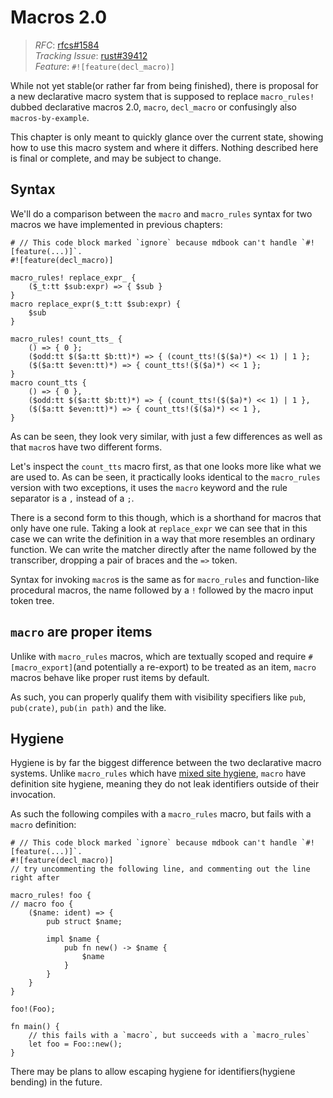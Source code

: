 # Macros 2.0

> *RFC*: [rfcs#1584](https://github.com/rust-lang/rfcs/blob/master/text/1584-macros.md)\
> *Tracking Issue*: [rust#39412](https://github.com/rust-lang/rust/issues/39412)\
> *Feature*: `#![feature(decl_macro)]`

While not yet stable(or rather far from being finished), there is proposal for a new declarative macro system that is supposed to replace `macro_rules!` dubbed declarative macros 2.0, `macro`, `decl_macro` or confusingly also `macros-by-example`.

This chapter is only meant to quickly glance over the current state, showing how to use this macro system and where it differs.
Nothing described here is final or complete, and may be subject to change.

## Syntax

We'll do a comparison between the `macro` and `macro_rules` syntax for two macros we have implemented in previous chapters:

```rust,ignore
# // This code block marked `ignore` because mdbook can't handle `#![feature(...)]`.
#![feature(decl_macro)]

macro_rules! replace_expr_ {
    ($_t:tt $sub:expr) => { $sub }
}
macro replace_expr($_t:tt $sub:expr) {
    $sub
}

macro_rules! count_tts_ {
    () => { 0 };
    ($odd:tt $($a:tt $b:tt)*) => { (count_tts!($($a)*) << 1) | 1 };
    ($($a:tt $even:tt)*) => { count_tts!($($a)*) << 1 };
}
macro count_tts {
    () => { 0 },
    ($odd:tt $($a:tt $b:tt)*) => { (count_tts!($($a)*) << 1) | 1 },
    ($($a:tt $even:tt)*) => { count_tts!($($a)*) << 1 },
}
```

As can be seen, they look very similar, with just a few differences as well as that `macro`s have two different forms.

Let's inspect the `count_tts` macro first, as that one looks more like what we are used to.
As can be seen, it practically looks identical to the `macro_rules` version with two exceptions, it uses the `macro` keyword and the rule separator is a `,` instead of a `;`.

There is a second form to this though, which is a shorthand for macros that only have one rule.
Taking a look at `replace_expr` we can see that in this case we can write the definition in a way that more resembles an ordinary function.
We can write the matcher directly after the name followed by the transcriber, dropping a pair of braces and the `=>` token.

Syntax for invoking `macro`s is the same as for `macro_rules` and function-like procedural macros, the name followed by a `!` followed by the macro input token tree.

## `macro` are proper items

Unlike with `macro_rules` macros, which are textually scoped and require `#[macro_export]`(and potentially a re-export) to be treated as an item, `macro` macros behave like proper rust items by default.

As such, you can properly qualify them with visibility specifiers like `pub`, `pub(crate)`, `pub(in path)` and the like.


## Hygiene

Hygiene is by far the biggest difference between the two declarative macro systems.
Unlike `macro_rules` which have [mixed site hygiene], `macro` have definition site hygiene, meaning they do not leak identifiers outside of their invocation.

As such the following compiles with a `macro_rules` macro, but fails with a `macro` definition:

```rust,ignore
# // This code block marked `ignore` because mdbook can't handle `#![feature(...)]`.
#![feature(decl_macro)]
// try uncommenting the following line, and commenting out the line right after

macro_rules! foo {
// macro foo {
    ($name: ident) => {
        pub struct $name;

        impl $name {
            pub fn new() -> $name {
                $name
            }
        }
    }
}

foo!(Foo);

fn main() {
    // this fails with a `macro`, but succeeds with a `macro_rules`
    let foo = Foo::new();
}
```

There may be plans to allow escaping hygiene for identifiers(hygiene bending) in the future.


[mixed site hygiene]: ./minutiae/hygiene.md
